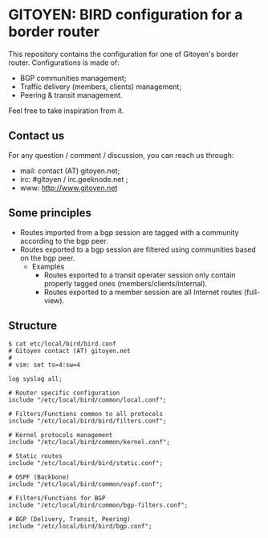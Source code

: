 
GITOYEN: BIRD configuration for a border router
===============================================

This repository contains the configuration for one of Gitoyen's border router. Configurations is made of:

  * BGP communities management;
  * Traffic delivery (members, clients) management;
  * Peering & transit management.

Feel free to take inspiration from it.

## Contact us

For any question / comment / discussion, you can reach us through:

* mail: contact (AT) gitoyen.net;
* irc: #gitoyen / irc.geeknode.net ;
* www: http://www.gitoyen.net

## Some principles

* Routes imported from a bgp session are tagged with a community according to the bgp peer.
* Routes exported to a bgp session are filtered using communities based on the bgp peer.
  * Examples
    * Routes exported to a transit operater session only contain properly tagged ones (members/clients/internal).
    * Routes exported to a member session are all Internet routes (full-view).

## Structure

    $ cat etc/local/bird/bird.conf 
    # Gitoyen contact (AT) gitoyen.net
    #
    # vim: set ts=4:sw=4

    log syslog all;

    # Router specific configuration
    include "/etc/local/bird/common/local.conf";

    # Filters/Functions common to all protocols
    include "/etc/local/bird/bird/filters.conf";

    # Kernel protocols management
    include "/etc/local/bird/common/kernel.conf";

    # Static routes
    include "/etc/local/bird/bird/static.conf";

    # OSPF (Backbone)
    include "/etc/local/bird/common/ospf.conf";

    # Filters/Functions for BGP
    include "/etc/local/bird/common/bgp-filters.conf";

    # BGP (Delivery, Transit, Peering)
    include "/etc/local/bird/bird/bgp.conf";
